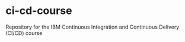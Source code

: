 # ci-cd-course
Repository for the IBM Continuous Integration and Continuous Delivery (CI/CD) course
